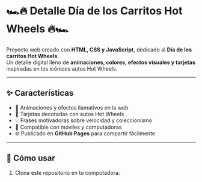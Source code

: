 # 🏎️🔥 Detalle Día de los Carritos **Hot Wheels** 🔥🏎️  

Proyecto web creado con **HTML, CSS y JavaScript**, dedicado al **Día de los carritos Hot Wheels**.  
Un detalle digital lleno de **animaciones, colores, efectos visuales y tarjetas** inspiradas en los icónicos autos Hot Wheels.  

---

## ✨ Características
- 🎨 Animaciones y efectos llamativos en la web  
- 🏁 Tarjetas decoradas con autos Hot Wheels  
- 💡 Frases motivadoras sobre velocidad y coleccionismo  
- 📱 Compatible con móviles y computadoras  
- 🌐 Publicado en **GitHub Pages** para compartir fácilmente  

---

## 🚀 Cómo usar
1. Clona este repositorio en tu computadora:  
   ```bash
  
